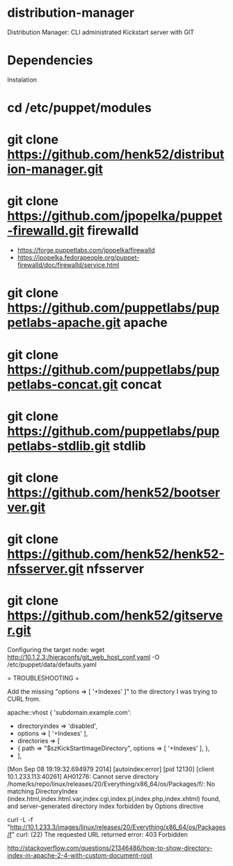 distribution-manager
====================

Distribution Manager: CLI administrated Kickstart server with GIT


Dependencies
============

Instalation

# cd /etc/puppet/modules
# git clone https://github.com/henk52/distribution-manager.git
# git clone https://github.com/jpopelka/puppet-firewalld.git firewalld
  * https://forge.puppetlabs.com/jpopelka/firewalld
  * https://jpopelka.fedorapeople.org/puppet-firewalld/doc/firewalld/service.html
# git clone https://github.com/puppetlabs/puppetlabs-apache.git apache
# git clone https://github.com/puppetlabs/puppetlabs-concat.git concat
# git clone https://github.com/puppetlabs/puppetlabs-stdlib.git stdlib
# git clone https://github.com/henk52/bootserver.git
# git clone https://github.com/henk52/henk52-nfsserver.git nfsserver
# git clone https://github.com/henk52/gitserver.git

Configuring the target node:
  wget http://10.1.2.3:/hieraconfs/git_web_host_conf.yaml -O /etc/puppet/data/defaults.yaml

= TROUBLESHOOTING =

Add the missing "options => [ '+Indexes' ]" to the directory I was trying to CURL from.

 apache::vhost { 'subdomain.example.com':
+  directoryindex => 'disabled',
+  options        => [ '+Indexes' ],
+  directories => [
+    { path => "$szKickStartImageDirectory", options => [ '+Indexes' ], },
+  ],


[Mon Sep 08 19:19:32.694979 2014] [autoindex:error] [pid 12130] [client 10.1.233.113:40261] AH01276: Cannot serve directory /home/ks/repo/linux/releases/20/Everything/x86_64/os/Packages/f/: No matching DirectoryIndex (index.html,index.html.var,index.cgi,index.pl,index.php,index.xhtml) found, and server-generated directory index forbidden by Options directive

curl -L -f "http://10.1.233.3/images/linux/releases/20/Everything/x86_64/os/Packages/f"
curl: (22) The requested URL returned error: 403 Forbidden

http://stackoverflow.com/questions/21346486/how-to-show-directory-index-in-apache-2-4-with-custom-document-root
